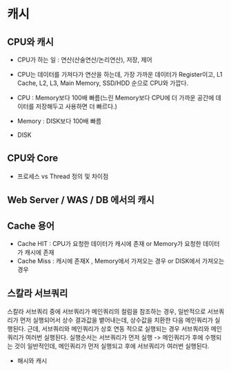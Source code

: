 # 캐시


## CPU와 캐시
- CPU가 하는 일 : 연산(산술연산/논리연산), 저장, 제어
- CPU는 데이터를 가져다가 연산을 하는데, 가장 가까운 데이터가 Register이고, L1 Cache, L2, L3, Main Memory, SSD/HDD 순으로 CPU와 가깝다. 

- CPU : Memory보다 100배 빠름(느린 Memory보다 CPU에 더 가까운 공간에 데이터를 저장해두고 사용하면 더 빠르다.)
- Memory : DISK보다 100배 빠름
- DISK

## CPU와 Core

- 프로세스 vs Thread 정의 및 차이점


## Web Server / WAS / DB 에서의 캐시

## Cache 용어
- Cache HIT : CPU가 요청한 데이터가 캐시에 존재 or Memory가 요청한 데이터가 캐시에 존재
- Cache Miss : 캐시에 존재X , Memory에서 가져오는 경우 or DISK에서 가져오는 경우


## 스칼라 서브쿼리
스칼라 서브쿼리 중에 서브쿼리가 메인쿼리의 컬럼을 참조하는 경우, 
일반적으로 서브쿼리가 먼저 실행되어서 상수 결과값을 뱉어내는데, 상수값을 치환한 다음 메인쿼리가 실행된다.
근데, 서브쿼리와 메인쿼리가 상호 연동 적으로 실행되는 경우 서브쿼리와 메인쿼리가 여러번 실행된다.
실행순서는 서브쿼리가 먼저 실행 -> 메인쿼리가 후에 수행되는 것이 일반적인데, 
메인쿼리가 먼저 실행되고 후에 서브쿼리가 여러번 실행된다. 

- 해시와 캐시
